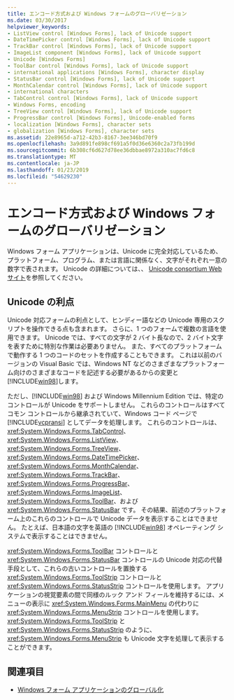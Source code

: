```yaml
---
title: エンコード方式および Windows フォームのグローバリゼーション
ms.date: 03/30/2017
helpviewer_keywords:
- ListView control [Windows Forms], lack of Unicode support
- DateTimePicker control [Windows Forms], lack of Unicode support
- TrackBar control [Windows Forms], lack of Unicode support
- ImageList component [Windows Forms], lack of Unicode support
- Unicode [Windows Forms]
- ToolBar control [Windows Forms], lack of Unicode support
- international applications [Windows Forms], character display
- StatusBar control [Windows Forms], lack of Unicode support
- MonthCalendar control [Windows Forms], lack of Unicode support
- international characters
- TabControl control [Windows Forms], lack of Unicode support
- Windows Forms, encoding
- TreeView control [Windows Forms], lack of Unicode support
- ProgressBar control [Windows Forms], Unicode-enabled forms
- localization [Windows Forms], character sets
- globalization [Windows Forms], character sets
ms.assetid: 22e8965d-a712-42b3-8167-3ee346bd70f9
ms.openlocfilehash: 3a9d891fe898cf691a5f0d36e6360c2a73fb199d
ms.sourcegitcommit: 6b308cf6d627d78ee36dbbae8972a310ac7fd6c8
ms.translationtype: MT
ms.contentlocale: ja-JP
ms.lasthandoff: 01/23/2019
ms.locfileid: "54629230"
---
```

# <a name="encoding-and-windows-forms-globalization"></a>エンコード方式および Windows フォームのグローバリゼーション
Windows フォーム アプリケーションは、Unicode に完全対応しているため、プラットフォーム、プログラム、または言語に関係なく、文字がそれぞれ一意の数字で表されます。 Unicode の詳細については、、 [Unicode consortium Web サイト](https://www.unicode.org)を参照してください。  
  
## <a name="benefits-of-unicode"></a>Unicode の利点  
 Unicode 対応フォームの利点として、ヒンディー語などの Unicode 専用のスクリプトを操作できる点も含まれます。 さらに、1 つのフォームで複数の言語を使用できます。 Unicode では、すべての文字が 2 バイト長なので、2 バイト文字を表すために特別な作業は必要ありません。 また、すべてのプラットフォームで動作する 1 つのコードのセットを作成することもできます。 これは以前のバージョンの Visual Basic では、Windows NT などのさまざまなプラットフォーム向けのさまざまなコードを記述する必要があるからの変更と[!INCLUDE[win98](../../../../includes/win98-md.md)]します。  
  
 ただし、[!INCLUDE[win98](../../../../includes/win98-md.md)] および Windows Millennium Edition では、特定のコントロールが Unicode をサポートしません。 これらのコントロールはすべてコモン コントロールから継承されていて、Windows コード ページで [!INCLUDE[vcpransi](../../../../includes/vcpransi-md.md)] としてデータを処理します。 これらのコントロールは、<xref:System.Windows.Forms.TabControl>、<xref:System.Windows.Forms.ListView>、<xref:System.Windows.Forms.TreeView>、<xref:System.Windows.Forms.DateTimePicker>、<xref:System.Windows.Forms.MonthCalendar>、<xref:System.Windows.Forms.TrackBar>、<xref:System.Windows.Forms.ProgressBar>、<xref:System.Windows.Forms.ImageList>、<xref:System.Windows.Forms.ToolBar>、および <xref:System.Windows.Forms.StatusBar> です。 その結果、前述のプラットフォーム上のこれらのコントロールで Unicode データを表示することはできません。 たとえば、日本語の文字を英語の [!INCLUDE[win98](../../../../includes/win98-md.md)] オペレーティング システムで表示することはできません。  
  
 <xref:System.Windows.Forms.ToolBar> コントロールと <xref:System.Windows.Forms.StatusBar> コントロールの Unicode 対応の代替手段として、これらの古いコントロールを置換する <xref:System.Windows.Forms.ToolStrip> コントロールと <xref:System.Windows.Forms.StatusStrip> コントロールを使用します。 アプリケーションの視覚要素の間で同様のルック アンド フィールを維持するには、メニューの表示に <xref:System.Windows.Forms.MainMenu> の代わりに <xref:System.Windows.Forms.MenuStrip> コントロールを使用します。 <xref:System.Windows.Forms.ToolStrip> と <xref:System.Windows.Forms.StatusStrip> のように、<xref:System.Windows.Forms.MenuStrip> も Unicode 文字を処理して表示することができます。  
  
## <a name="see-also"></a>関連項目

- [Windows フォーム アプリケーションのグローバル化](globalizing-windows-forms.md)
